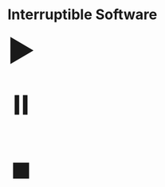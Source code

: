 # Interruptible Software

<div style="margin-bottom: 30px;">
<span style="font-size: 60px;">▶️</span> <object
    type="image/svg+xml"
    data="interruptible_software/interruptible_software_01.svg"
    style="margin-left: 50px; width: 250; height: 65px; transform-origin: top left; scale: 1.6;"></object>
</div>

<div style="margin-bottom: 30px;">
<span style="font-size: 60px;">⏸️</span> <object
    type="image/svg+xml"
    data="interruptible_software/interruptible_software_02.svg"
    style="margin-left: 50px; width: 250; height: 65px; transform-origin: top left; scale: 1.6;"></object>
</div>

<div style="margin-bottom: 30px;">
<span style="font-size: 60px;">⏹️</span> <object
    type="image/svg+xml"
    data="interruptible_software/interruptible_software_03.svg"
    style="margin-left: 50px; width: 250; height: 65px; transform-origin: top left; scale: 1.6;"></object>
</div>
